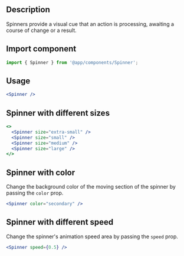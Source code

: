 ## Description
Spinners provide a visual cue that an action is processing, awaiting a course of change or a result.

## Import component
```jsx
import { Spinner } from '@app/components/Spinner';
```

## Usage
```jsx
<Spinner />
```

## Spinner with different sizes
```jsx
<>
  <Spinner size="extra-small" />
  <Spinner size="small" />
  <Spinner size="medium" />
  <Spinner size="large" />
</>
```

## Spinner with color
Change the background color of the moving section of the spinner by passing the `color` prop.

```jsx
<Spinner color="secondary" />
```

## Spinner with different speed
Change the spinner's animation speed area by passing the `speed` prop.
```jsx
<Spinner speed={0.5} />
```